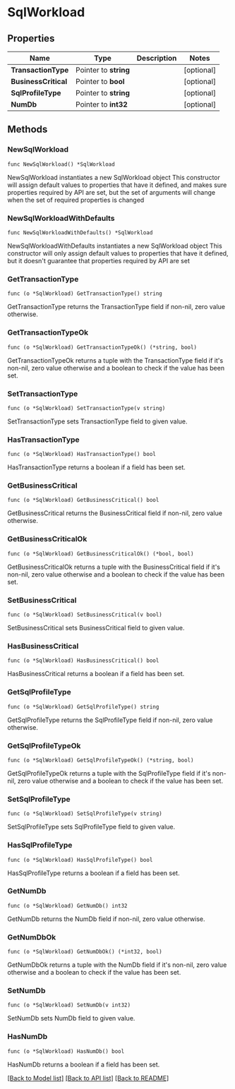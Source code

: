 # SqlWorkload

## Properties

Name | Type | Description | Notes
------------ | ------------- | ------------- | -------------
**TransactionType** | Pointer to **string** |  | [optional] 
**BusinessCritical** | Pointer to **bool** |  | [optional] 
**SqlProfileType** | Pointer to **string** |  | [optional] 
**NumDb** | Pointer to **int32** |  | [optional] 

## Methods

### NewSqlWorkload

`func NewSqlWorkload() *SqlWorkload`

NewSqlWorkload instantiates a new SqlWorkload object
This constructor will assign default values to properties that have it defined,
and makes sure properties required by API are set, but the set of arguments
will change when the set of required properties is changed

### NewSqlWorkloadWithDefaults

`func NewSqlWorkloadWithDefaults() *SqlWorkload`

NewSqlWorkloadWithDefaults instantiates a new SqlWorkload object
This constructor will only assign default values to properties that have it defined,
but it doesn't guarantee that properties required by API are set

### GetTransactionType

`func (o *SqlWorkload) GetTransactionType() string`

GetTransactionType returns the TransactionType field if non-nil, zero value otherwise.

### GetTransactionTypeOk

`func (o *SqlWorkload) GetTransactionTypeOk() (*string, bool)`

GetTransactionTypeOk returns a tuple with the TransactionType field if it's non-nil, zero value otherwise
and a boolean to check if the value has been set.

### SetTransactionType

`func (o *SqlWorkload) SetTransactionType(v string)`

SetTransactionType sets TransactionType field to given value.

### HasTransactionType

`func (o *SqlWorkload) HasTransactionType() bool`

HasTransactionType returns a boolean if a field has been set.

### GetBusinessCritical

`func (o *SqlWorkload) GetBusinessCritical() bool`

GetBusinessCritical returns the BusinessCritical field if non-nil, zero value otherwise.

### GetBusinessCriticalOk

`func (o *SqlWorkload) GetBusinessCriticalOk() (*bool, bool)`

GetBusinessCriticalOk returns a tuple with the BusinessCritical field if it's non-nil, zero value otherwise
and a boolean to check if the value has been set.

### SetBusinessCritical

`func (o *SqlWorkload) SetBusinessCritical(v bool)`

SetBusinessCritical sets BusinessCritical field to given value.

### HasBusinessCritical

`func (o *SqlWorkload) HasBusinessCritical() bool`

HasBusinessCritical returns a boolean if a field has been set.

### GetSqlProfileType

`func (o *SqlWorkload) GetSqlProfileType() string`

GetSqlProfileType returns the SqlProfileType field if non-nil, zero value otherwise.

### GetSqlProfileTypeOk

`func (o *SqlWorkload) GetSqlProfileTypeOk() (*string, bool)`

GetSqlProfileTypeOk returns a tuple with the SqlProfileType field if it's non-nil, zero value otherwise
and a boolean to check if the value has been set.

### SetSqlProfileType

`func (o *SqlWorkload) SetSqlProfileType(v string)`

SetSqlProfileType sets SqlProfileType field to given value.

### HasSqlProfileType

`func (o *SqlWorkload) HasSqlProfileType() bool`

HasSqlProfileType returns a boolean if a field has been set.

### GetNumDb

`func (o *SqlWorkload) GetNumDb() int32`

GetNumDb returns the NumDb field if non-nil, zero value otherwise.

### GetNumDbOk

`func (o *SqlWorkload) GetNumDbOk() (*int32, bool)`

GetNumDbOk returns a tuple with the NumDb field if it's non-nil, zero value otherwise
and a boolean to check if the value has been set.

### SetNumDb

`func (o *SqlWorkload) SetNumDb(v int32)`

SetNumDb sets NumDb field to given value.

### HasNumDb

`func (o *SqlWorkload) HasNumDb() bool`

HasNumDb returns a boolean if a field has been set.


[[Back to Model list]](../README.md#documentation-for-models) [[Back to API list]](../README.md#documentation-for-api-endpoints) [[Back to README]](../README.md)


